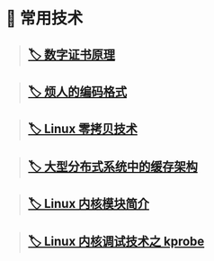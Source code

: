 # 🔧 常用技术

> ## [🏷️ 数字证书原理](posts/常用技术/数字证书原理.md)
>

> ## [🏷️ 烦人的编码格式](posts/常用技术/烦人的编码格式.md)

>   ## [🏷️ Linux 零拷贝技术](posts/常用技术/Linux零拷贝技术.md)

>   ## [🏷️ 大型分布式系统中的缓存架构](posts/常用技术/大型分布式系统中的缓存架构.md)

>   ## [🏷️ Linux 内核模块简介](posts/常用技术/linux内核模块简介.md)

>   ## [🏷️ Linux 内核调试技术之 kprobe](posts/常用技术/linux内核调试技术之kprobe.md)


